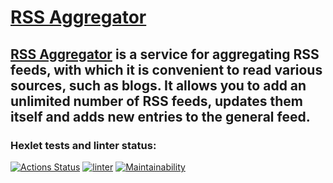 [RSS Aggregator](https://frontend-project-11-9770xnhg1-shalimovvladislav.vercel.app/)
========================
[RSS Aggregator](https://frontend-project-11-9770xnhg1-shalimovvladislav.vercel.app/) is a service for aggregating RSS feeds, with which it is convenient to read various sources, such as blogs. It allows you to add an unlimited number of RSS feeds, updates them itself and adds new entries to the general feed.
-------------------------
### Hexlet tests and linter status:
[![Actions Status](https://github.com/shalimovVladislav/frontend-project-11/workflows/hexlet-check/badge.svg)](https://github.com/shalimovVladislav/frontend-project-11/actions)
[![linter](https://github.com/shalimovVladislav/frontend-project-11/actions/workflows/linter.yml/badge.svg)](https://github.com/shalimovVladislav/frontend-project-11/actions/workflows/linter.yml)
[![Maintainability](https://api.codeclimate.com/v1/badges/b2ead11381c109f96882/maintainability)](https://codeclimate.com/github/shalimovVladislav/frontend-project-11/maintainability)
